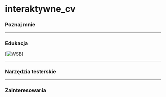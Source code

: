 # interaktywne_cv
### Poznaj mnie
---
### Edukacja
[![WSB](https://www.wsb.pl/wroclaw/kandydaci/studia-podyplomowe/kierunki/tester-oprogramowania-dla-aplikacji-mobilnych-i-serwerowych)]

---
### Narzędzia testerskie

---
### Zainteresowania
